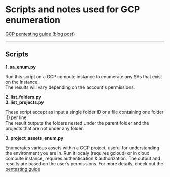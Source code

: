 # Scripts and notes used for GCP enumeration

[GCP pentesting guide (blog post)](https://slashparity.com/?p=938)

---
## Scripts 

**1. sa_enum.py**  

Run this script on a GCP compute instance to enumerate any SAs that exist on the Instance.  
The results will vary depending on the account's permissions.  

**2. list_folders.py**  
**3. list_projects.py**  

These script accept as input a single folder ID or a file containing one folder ID per line.  
The result outputs the folders nested under the parent folder and the projects that are not under any folder.  

**3. project_assets_enum.py**  

Enumerates various assets within a GCP project, useful for understanding the environment you are in. Run it localy (requires gcloud) or in cloud compute instance, requires authentication & authorization. The output and results are based on the user’s permissions.
For more details, check out the [pentesting guide](https://slashparity.com/?p=938#Enumeration_Script)


